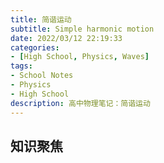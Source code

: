 ```yaml
---
title: 简谐运动
subtitle: Simple harmonic motion
date: 2022/03/12 22:19:33
categories:
- [High School, Physics, Waves]
tags:
- School Notes
- Physics
- High School
description: 高中物理笔记：简谐运动
---
```


## 知识聚焦
